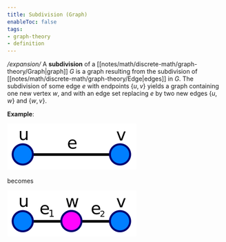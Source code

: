 ```yaml
---
title: Subdivision (Graph)
enableToc: false
tags:
- graph-theory
- definition
---
```

*/expansion/*
A **subdivision** of a [[notes/math/discrete-math/graph-theory/Graph|graph]] $G$ is a graph resulting from the subdivision of [[notes/math/discrete-math/graph-theory/Edge|edges]] in $G$. The subdivision of some edge $e$ with endpoints $\{u, v\}$ yields a graph containing one new vertex $w$, and with an edge set replacing $e$ by two new edges $\{u, w\}$ and $\{w, v\}$.

**Example**:

![edge with endpoints](/notes/assets/subdivision-edge-e.png#invert_B)

becomes 

![edge with endpoints](/notes/assets/subdivision-edge-e-w.png#invert_B)